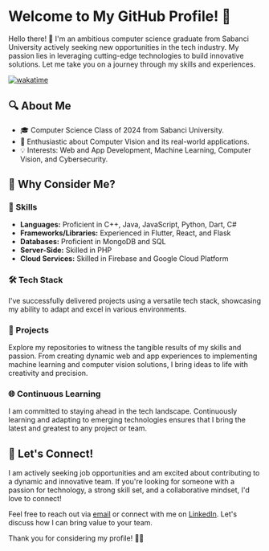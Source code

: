 # Welcome to My GitHub Profile! 🚀

Hello there! 👋 I'm an ambitious computer science graduate from Sabanci University actively seeking new opportunities in the tech industry. My passion lies in leveraging cutting-edge technologies to build innovative solutions. Let me take you on a journey through my skills and experiences.

[![wakatime](https://wakatime.com/badge/user/0a6c962d-0740-4317-aaeb-ba2c80c9c75a.svg)](https://wakatime.com/@0a6c962d-0740-4317-aaeb-ba2c80c9c75a)

## 🔍 About Me

- 🎓 Computer Science Class of 2024 from Sabanci University.
- 🚀 Enthusiastic about Computer Vision and its real-world applications.
- 💡 Interests: Web and App Development, Machine Learning, Computer Vision, and Cybersecurity.

## 🌟 Why Consider Me?

### 💪 Skills

- **Languages:** Proficient in C++, Java, JavaScript, Python, Dart, C#
- **Frameworks/Libraries:** Experienced in Flutter, React, and Flask
- **Databases:** Proficient in MongoDB and SQL
- **Server-Side:** Skilled in PHP
- **Cloud Services:** Skilled in Firebase and Google Cloud Platform

### 🛠️ Tech Stack

I've successfully delivered projects using a versatile tech stack, showcasing my ability to adapt and excel in various environments.

### 🚀 Projects

Explore my repositories to witness the tangible results of my skills and passion. From creating dynamic web and app experiences to implementing machine learning and computer vision solutions, I bring ideas to life with creativity and precision.

### 🌐 Continuous Learning

I am committed to staying ahead in the tech landscape. Continuously learning and adapting to emerging technologies ensures that I bring the latest and greatest to any project or team.

## 💼 Let's Connect!

I am actively seeking job opportunities and am excited about contributing to a dynamic and innovative team. If you're looking for someone with a passion for technology, a strong skill set, and a collaborative mindset, I'd love to connect!

Feel free to reach out via [email](mailto:msafwan@sabanciuniv.edu) or connect with me on [LinkedIn](https://www.linkedin.com/in/safwanyasin/). Let's discuss how I can bring value to your team.

Thank you for considering my profile! 🌟🚀
